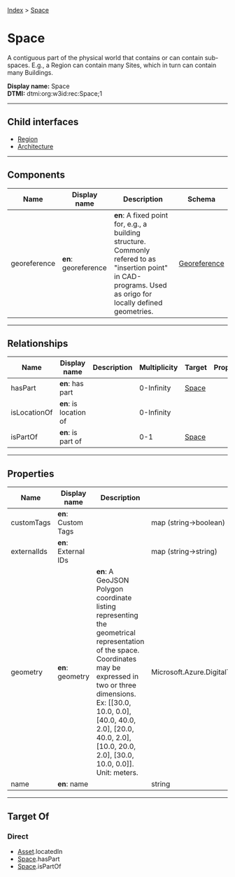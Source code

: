 [Index](../index.md) > [Space](#)
# Space

A contiguous part of the physical world that contains or can contain sub-spaces. E.g., a Region can contain many Sites, which in turn can contain many Buildings.


**Display name:** Space<br />
**DTMI:** dtmi:org:w3id:rec:Space;1

---

## Child interfaces
* [Region](Region.md)
* [Architecture](Architecture/Architecture.md)

---

## Components

|Name|Display name|Description|Schema|
|-|-|-|-|
|georeference|**en**: georeference|**en**: A fixed point for, e.g., a building structure. Commonly refered to as "insertion point" in CAD-programs. Used as origo for locally defined geometries.|[Georeference](../Information/Georeference.md)|

---

## Relationships

|Name|Display name|Description|Multiplicity|Target|Properties|Writable|
|-|-|-|-|-|-|-|
|hasPart|**en**: has part||0-Infinity|[Space](#)||True|
|isLocationOf|**en**: is location of||0-Infinity|||True|
|isPartOf|**en**: is part of||0-1|[Space](#)||True|

---

## Properties

|Name|Display name|Description|Schema|Writable|
|-|-|-|-|-|
|customTags|**en**: Custom Tags||map (string->boolean)|True|
|externalIds|**en**: External IDs||map (string->string)|True|
|geometry|**en**: geometry|**en**: A GeoJSON Polygon coordinate listing representing the geometrical representation of the space. Coordinates may be expressed in two or three dimensions. Ex: [[30.0, 10.0, 0.0], [40.0, 40.0, 2.0], [20.0, 40.0, 2.0], [10.0, 20.0, 2.0], [30.0, 10.0, 0.0]]. Unit: meters.|Microsoft.Azure.DigitalTwins.Parser.Models.DTObjectInfo|True|
|name|**en**: name||string|True|

---

## Target Of
### Direct
* [Asset](../Asset/Asset.md).locatedIn
* [Space](#).hasPart
* [Space](#).isPartOf
